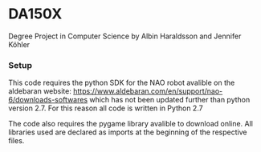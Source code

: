 # DA150X
Degree Project in Computer Science by Albin Haraldsson and Jennifer Köhler

### Setup
This code requires the python SDK for the NAO robot avalible on the aldebaran website: https://www.aldebaran.com/en/support/nao-6/downloads-softwares which has not been updated further than python version 2.7. For this reason all code is written in Python 2.7

The code also requires the pygame library avalible to download online. All libraries used are declared as imports at the beginning of the respective files.
